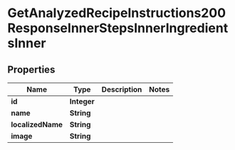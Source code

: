 

# GetAnalyzedRecipeInstructions200ResponseInnerStepsInnerIngredientsInner


## Properties

| Name | Type | Description | Notes |
|------------ | ------------- | ------------- | -------------|
|**id** | **Integer** |  |  |
|**name** | **String** |  |  |
|**localizedName** | **String** |  |  |
|**image** | **String** |  |  |



